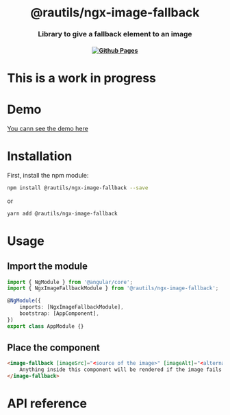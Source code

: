 <h1 align="center">@rautils/ngx-image-fallback</h1>

<h3 align="center">Library to give a fallback element to an image</h3>

<h4 align="center">

<a href="https://rautils.github.io/rautils/?library=ngx-image-fallback"><img alt="Github Pages" src="https://github.com/rautils/ngx-image-fallback/workflows/Deploy%20to%20GitHub%20Pages/badge.svg?branch=master"></a>

</h4>

# This is a work in progress

# Demo

[You cann see the demo here](https://rautils.github.io/rautils/?library=ngx-image-fallback)

# Installation

First, install the npm module:

```sh
npm install @rautils/ngx-image-fallback --save
```

or

```sh
yarn add @rautils/ngx-image-fallback
```

# Usage

## Import the module

```ts
import { NgModule } from '@angular/core';
import { NgxImageFallbackModule } from '@rautils/ngx-image-fallback';

@NgModule({
	imports: [NgxImageFallbackModule],
	bootstrap: [AppComponent],
})
export class AppModule {}
```

## Place the component

```html
<image-fallback [imageSrc]="<source of the image>" [imageAlt]="<alternative text>">
    Anything inside this component will be rendered if the image fails
</image-fallback>
```

# API reference

<!-- Work in progress -->
